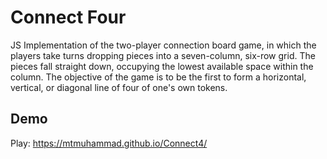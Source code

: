 
# Connect Four

JS Implementation of the two-player connection board game, in which the players take turns dropping pieces into a seven-column, six-row grid. The pieces fall straight down, occupying the lowest available space within the column. The objective of the game is to be the first to form a horizontal, vertical, or diagonal line of four of one's own tokens.


## Demo

Play: https://mtmuhammad.github.io/Connect4/

